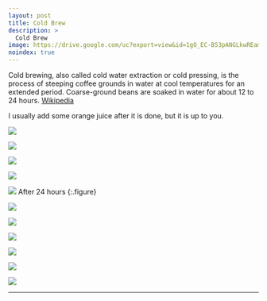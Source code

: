 ```yaml
---
layout: post
title: Cold Brew
description: >
  Cold Brew
image: https://drive.google.com/uc?export=view&id=1gO_EC-B53pANGLkwREamsXnAnY2Rwg8p
noindex: true
---
```


Cold brewing, also called cold water extraction or cold pressing, is the process of steeping coffee grounds in water at cool temperatures for an extended period. Coarse-ground beans are soaked in water for about 12 to 24 hours. [Wikipedia](https://en.wikipedia.org/wiki/List_of_coffee_drinks#Cold_brew)

I usually add some orange juice after it is done, but it is up to you.

![](https://drive.google.com/uc?export=view&id=1r1fEkL8bJHuCv-76CCFX-tpNdJyRCunB)

![](https://drive.google.com/uc?export=view&id=1iZ_n2k3AddrZbcV7zMYdgDqLqoOqjjjY)

![](https://drive.google.com/uc?export=view&id=1vJL3iQFk-IVRUF_F2qLVLloOwTPR5XNp)

![](https://drive.google.com/uc?export=view&id=1AwP3DSwzNMCPNoOk7EH0kXpeKTPLJsY_)

![](https://drive.google.com/uc?export=view&id=1mU8MsNItEQGC74yvPxb_2wkw8CsTU4LH)
After 24 hours
{:.figure}

![](https://drive.google.com/uc?export=view&id=1TbL8bgOER0nyEe4876Ifu5kvl8_qf585)

![](https://drive.google.com/uc?export=view&id=1gO_EC-B53pANGLkwREamsXnAnY2Rwg8p)

![](https://drive.google.com/uc?export=view&id=1-OMqHQt0pZfidAIoW4O1tBwChJrrTCAC)

![](https://drive.google.com/uc?export=view&id=1UfmqSMixbtz3wfgi5OHnPResqjUFt-cd)

![](https://drive.google.com/uc?export=view&id=13fq3z9sAiB2OQUDz4SLb4eTvUzktmbUr)

![](https://drive.google.com/uc?export=view&id=1FW8KVfyqVEOR2Zlg58cHSZWGisb_oB1X)

* * *
